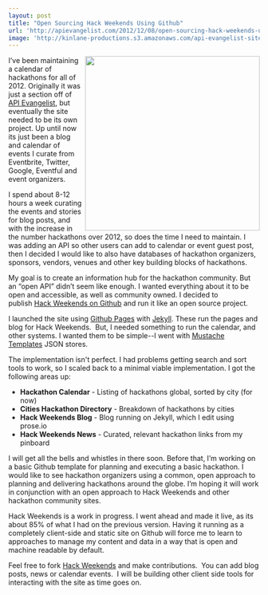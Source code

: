 ```yaml
---
layout: post
title: "Open Sourcing Hack Weekends Using Github"
url: 'http://apievangelist.com/2012/12/08/open-sourcing-hack-weekends-using-github/'
image: 'http://kinlane-productions.s3.amazonaws.com/api-evangelist-site/blog/Tag-Cloud-Hack-Weekends-Github.png'
---
```


[<img src="https://s3.amazonaws.com/kinlane-productions/hackweekends/Tag-Cloud-Hack-Weekends-Github.png" alt="" width="350" align="right" />][1]

I’ve been maintaining a calendar of hackathons for all of 2012. Originally it was just a section off of [API Evangelist][2], but eventually the site needed to be its own project. Up until now its just been a blog and calendar of events I curate from Eventbrite, Twitter, Google, Eventful and event organizers.

I spend about 8-12 hours a week curating the events and stories for blog posts, and with the increase in the number hackathons over 2012, so does the time I need to maintain. I was adding an API so other users can add to calendar or event guest post, then I decided I would like to also have databases of hackathon organizers, sponsors, vendors, venues and other key building blocks of hackathons.

My goal is to create an information hub for the hackathon community. But an “open API” didn’t seem like enough. I wanted everything about it to be open and accessible, as well as community owned. I decided to publish [Hack Weekends on Github][3] and run it like an open source project.

I launched the site using [Github Pages][4] with [Jekyll][5]. These run the pages and blog for Hack Weekends.  But, I needed something to run the calendar, and other systems. I wanted them to be simple--I went with [Mustache Templates][6] JSON stores.

The implementation isn't perfect. I had problems getting search and sort tools to work, so I scaled back to a minimal viable implementation. I got the following areas up:

  * **Hackathon Calendar** \- Listing of hackathons global, sorted by city (for now)
  * **Cities Hackathon Directory** \- Breakdown of hackathons by cities
  * **Hack Weekends Blog** \- Blog running on Jekyll, which I edit using prose.io
  * **Hack Weekends News** \- Curated, relevant hackathon links from my pinboard

I will get all the bells and whistles in there soon. Before that, I’m working on a basic Github template for planning and executing a basic hackathon. I would like to see hackathon organizers using a common, open approach to planning and delivering hackathons around the globe. I’m hoping it will work in conjunction with an open approach to Hack Weekends and other hackathon community sites.

Hack Weekends is a work in progress. I went ahead and made it live, as its about 85% of what I had on the previous version. Having it running as a completely client-side and static site on Github will force me to learn to approaches to manage my content and data in a way that is open and machine readable by default.  

Feel free to fork [Hack Weekends][7] and make contributions.  You can add blog posts, news or calendar events.  I will be building other client side tools for interacting with the site as time goes on.  

   [1]: http://hackweekends.com/index.html
   [2]: http://apievangelist.com (API Evangelist)
   [3]: http://hackweekends.com/index.html (Hack Weekends)
   [4]: http://pages.github.com/ (Github Pages)
   [5]: https://github.com/mojombo/jekyll (Jekyll)
   [6]: http://mustache.github.com/
   [7]: https://github.com/kinlane/hack-weekends
